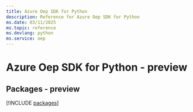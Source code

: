 ```yaml
---
title: Azure Oep SDK for Python
description: Reference for Azure Oep SDK for Python
ms.date: 03/11/2025
ms.topic: reference
ms.devlang: python
ms.service: oep
---
```

# Azure Oep SDK for Python - preview
## Packages - preview
[!INCLUDE [packages](oep-index.md)]